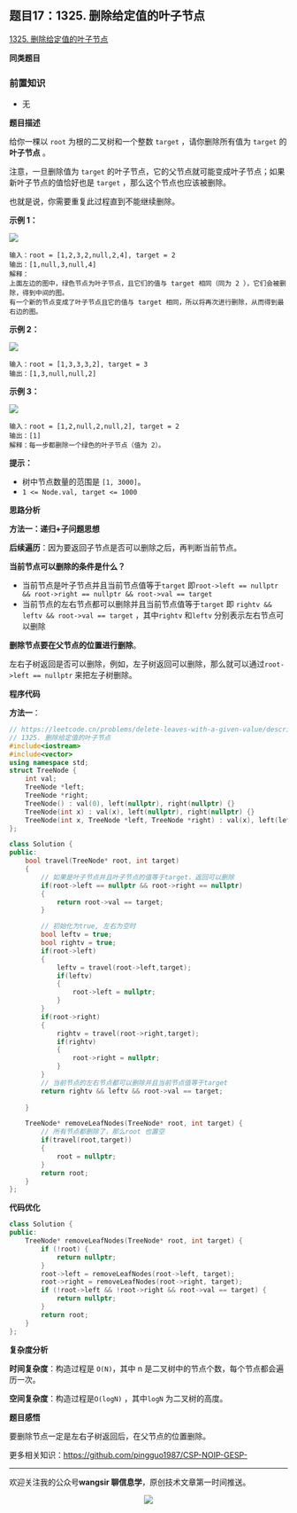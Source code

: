 ## 题目17：1325. 删除给定值的叶子节点

[1325. 删除给定值的叶子节点](https://leetcode.cn/problems/delete-leaves-with-a-given-value/)

**同类题目**

### 前置知识

- 无

**题目描述**

给你一棵以 `root` 为根的二叉树和一个整数 `target` ，请你删除所有值为 `target` 的 **叶子节点** 。

注意，一旦删除值为 `target` 的叶子节点，它的父节点就可能变成叶子节点；如果新叶子节点的值恰好也是 `target` ，那么这个节点也应该被删除。

也就是说，你需要重复此过程直到不能继续删除。

 

**示例 1：**

**<img src ="https://cdn.jsdelivr.net/gh/pingguo1987/CSP-NOIP-GESP-/image/pic/二叉树/二叉树_题目17：1325. 删除给定值的叶子节点/sample_1_1684.png" />**

```
输入：root = [1,2,3,2,null,2,4], target = 2
输出：[1,null,3,null,4]
解释：
上面左边的图中，绿色节点为叶子节点，且它们的值与 target 相同（同为 2 ），它们会被删除，得到中间的图。
有一个新的节点变成了叶子节点且它的值与 target 相同，所以将再次进行删除，从而得到最右边的图。
```

**示例 2：**

**<img src ="https://cdn.jsdelivr.net/gh/pingguo1987/CSP-NOIP-GESP-/image/pic/二叉树/二叉树_题目17：1325. 删除给定值的叶子节点/sample_2_1684.png" />**

```
输入：root = [1,3,3,3,2], target = 3
输出：[1,3,null,null,2]
```

**示例 3：**

**<img src ="https://cdn.jsdelivr.net/gh/pingguo1987/CSP-NOIP-GESP-/image/pic/二叉树/二叉树_题目17：1325. 删除给定值的叶子节点/sample_3_1684.png" />**

```
输入：root = [1,2,null,2,null,2], target = 2
输出：[1]
解释：每一步都删除一个绿色的叶子节点（值为 2）。
```

 

**提示：**

- 树中节点数量的范围是 `[1, 3000]`。
- `1 <= Node.val, target <= 1000`



**思路分析**

**方法一：递归+子问题思想**

**后续遍历**：因为要返回子节点是否可以删除之后，再判断当前节点。

**当前节点可以删除的条件是什么？**

- 当前节点是叶子节点并且当前节点值等于`target`   即`root->left == nullptr && root->right == nullptr && root->val == target`
- 当前节点的左右节点都可以删除并且当前节点值等于`target`  即 `rightv && leftv && root->val == target`  ，其中`rightv` 和`leftv` 分别表示左右节点可以删除

**删除节点要在父节点的位置进行删除**。

左右子树返回是否可以删除，例如，左子树返回可以删除，那么就可以通过`root->left == nullptr` 来把左子树删除。

**程序代码**

**方法一**：

```c++
// https://leetcode.cn/problems/delete-leaves-with-a-given-value/description/
// 1325. 删除给定值的叶子节点
#include<iostream>
#include<vector>
using namespace std;
struct TreeNode {
    int val;
    TreeNode *left;
    TreeNode *right;
    TreeNode() : val(0), left(nullptr), right(nullptr) {}
    TreeNode(int x) : val(x), left(nullptr), right(nullptr) {}
    TreeNode(int x, TreeNode *left, TreeNode *right) : val(x), left(left), right(right) {}
};

class Solution {
public:
    bool travel(TreeNode* root, int target)
    {
        // 如果是叶子节点并且叶子节点的值等于target，返回可以删除
        if(root->left == nullptr && root->right == nullptr)
        {
            return root->val == target;
        }

        // 初始化为true, 左右为空时
        bool leftv = true;
        bool rightv = true;
        if(root->left)
        {
            leftv = travel(root->left,target);
            if(leftv)
            {
                root->left = nullptr;
            }
        }
        if(root->right)
        {
            rightv = travel(root->right,target);
            if(rightv)
            {
                root->right = nullptr;
            }
        }
		// 当前节点的左右节点都可以删除并且当前节点值等于target  
        return rightv && leftv && root->val == target;
        
    }

    TreeNode* removeLeafNodes(TreeNode* root, int target) {
        // 所有节点都删除了，那么root 也置空
        if(travel(root,target))
        {
            root = nullptr;
        }
        return root;
    }
};
```



**代码优化**

```c++
class Solution {
public:
    TreeNode* removeLeafNodes(TreeNode* root, int target) {
        if (!root) {
            return nullptr;
        }
        root->left = removeLeafNodes(root->left, target);
        root->right = removeLeafNodes(root->right, target);
        if (!root->left && !root->right && root->val == target) {
            return nullptr;
        }
        return root;
    }
};
```



**复杂度分析**

**时间复杂度**：构造过程是 `O(N)`，其中 n 是二叉树中的节点个数，每个节点都会遍历一次。

**空间复杂度**：构造过程是`O(logN)` ，其中`logN` 为二叉树的高度。



**题目感悟**

要删除节点一定是左右子树返回后，在父节点的位置删除。



更多相关知识：https://github.com/pingguo1987/CSP-NOIP-GESP-

---

欢迎关注我的公众号**wangsir 聊信息学**，原创技术文章第一时间推送。

<center>
    <img src="https://cdn.jsdelivr.net/gh/pingguo1987/CSP-NOIP-GESP-/image/pic/公众号-扫码版.png">
</center>
